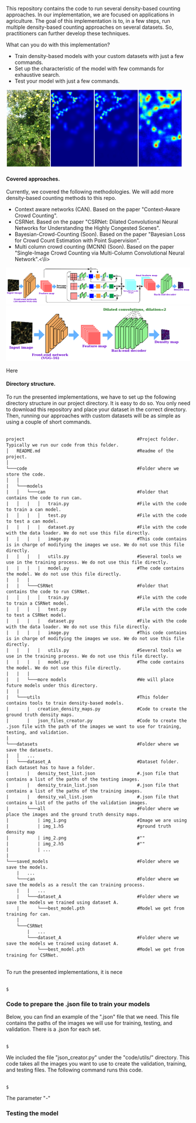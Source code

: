 This repository contains the code to run several density-based counting approaches. In our implementation, we are focused on applications in agriculture. The goal of this implementation is to, in a few steps, run multiple density-based counting approaches on several datasets. So, practitioners can further develop these techniques.

What can you do with this implementation?
<ul>
 <li>Train density-based models with your custom datasets with just a few commands.</li>
 <li>Set up the characteristic of the model with few commands for exhaustive search.</li>
 <li>Test your model with just a few commands.</li>
</ul>

<p class="aligncenter">
<img src="https://github.com/adrianxsalazar/density_based_methods_counting/blob/master/readme_images/output.png" alt="detection sample">
</p>

<h4> Covered approaches. </h4>
Currently, we covered the following methodologies. We will add more density-based counting methods to this repo.

<ul>
 <li>Context aware networks (CAN). Based on the paper "Context-Aware Crowd Counting". </li>
 <li>CSRNet. Based on the paper "CSRNet: Dilated Convolutional Neural Networks for Understanding the Highly Congested Scenes".</li>
 <li>Bayesian-Crowd-Counting (Soon). Based on the paper "Bayesian Loss for Crowd Count Estimation with Point Supervision".</li>
 <li>Multi column crowd counting (MCNN) (Soon). Based on the paper "Single-Image Crowd Counting via Multi-Column Convolutional Neural Network".<\li>
</ul>

<img src="https://github.com/adrianxsalazar/density_based_methods_counting/blob/master/readme_images/can.png"/>

<img src="https://github.com/adrianxsalazar/density_based_methods_counting/blob/master/readme_images/crsnet.png" />

Here
<h4> Directory structure. </h4>

To run the presented implementations, we have to set up the following directory structure in our project directory.
It is easy to do so. You only need to download this repository and place your dataset in the correct directory.
Then, running our approaches with custom datasets will be as simple as using a couple of short commands.

```

project                                           #Project folder. Typically we run our code from this folder.
│   README.md                                     #Readme of the project.
│
└───code                                          #Folder where we store the code.
│   │
|   └───models
|   │   └───can                                   #Folder that contains the code to run can.
|   │   |   │   train.py                          #File with the code to train a can model.
|   │   |   │   test.py                           #File with the code to test a can model.
|   |   |   |   dataset.py                        #File with the code with the data loader. We do not use this file directly.
|   |   |   |   image.py                          #This code contains is in charge of modifying the images we use. We do not use this file directly.
|   |   |   |   utils.py                          #Several tools we use in the training process. We do not use this file directly.
|   |   |   |   model.py                          #The code contains the model. We do not use this file directly.
|   |   |   
|   |   └───CSRNet                                #Folder that contains the code to run CSRNet.
|   │   |   │   train.py                          #File with the code to train a CSRNet model.
|   │   |   │   test.py                           #File with the code to test a CSRNet model.
|   |   |   |   dataset.py                        #File with the code with the data loader. We do not use this file directly.
|   |   |   |   image.py                          #This code contains is in charge of modifying the images we use. We do not use this file directly.
|   |   |   |   utils.py                          #Several tools we use in the training process. We do not use this file directly.
|   |   |   |   model.py                          #The code contains the model. We do not use this file directly.
|   |   |   
|   |   └───more models                           #We will place future models under this directory.
|   |
|   └───utils                                     #This folder contains tools to train density-based models.
|       |   creation_density_maps.py              #Code to create the ground truth density maps.
|       |   json_files_creator.py                 #Code to create the .json file with the path of the images we want to use for training, testing, and validation.
|
└───datasets                                      #Folder where we save the datasets.
|   │   ...
|   └───dataset_A                                 #Dataset folder. Each dataset has to have a folder.
|       |   density_test_list.json                #.json file that contains a list of the paths of the testing images.
|       |   density_train_list.json               #.json file that contains a list of the paths of the training images.
|       |   density_val_list.json                 #.json file that contains a list of the paths of the validation images.
|       └───all                                   #Folder where we place the images and the ground truth density maps.
|           | img_1.png                           #Image we are using
|           | img_1.h5                            #ground truth density map
|           | img_2.png                           #""
|           | img_2.h5                            #""
|           | ...
|   
└───saved_models                                  #Folder where we save the models.
    |   ...
    └───can                                       #Folder where we save the models as a result the can training process.
    |   |   ...
    |   └───dataset_A                             #Folder where we save the models we trained using dataset A.
    |       └───best_model.pth                    #Model we get from training for can.
    |
    └───CSRNet
        |   ...
        └───dataset_A                             #Folder where we save the models we trained using dataset A.
            └───best_model.pth                    #Model we get from training for CSRNet.


```


To run the presented implementations, it is nece

```

$

```

<h3> Code to prepare the .json file to train your models </h3>

Below, you can find an example of the ".json" file that we need. This file contains the paths of the images we will use for training, testing, and validation. There is a .json for each set.

```

$

```

We included the file "json_creator.py" under the "code/utils/" directory. This code takes all the images you want to use to create the validation, training, and testing files. The following command runs this code.

```

$

```

The parameter "-"  


<h3> Testing the model </h3>
